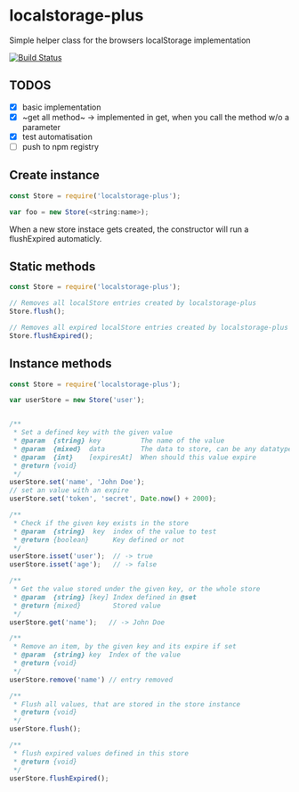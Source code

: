 # localstorage-plus
Simple helper class for the browsers localStorage implementation

[![Build Status](https://travis-ci.org/SpaceRhino/localstorage-plus.svg?branch=master)](https://travis-ci.org/SpaceRhino/localstorage-plus)


## TODOS

- [x] basic implementation
 - [x] ~get all method~ -> implemented in get, when you call the method w/o a parameter
- [x] test automatisation
- [ ] push to npm registry

## Create instance

```javascript
const Store = require('localstorage-plus');

var foo = new Store(<string:name>); 
```

When a new store instace gets created, the constructor will run a flushExpired automaticly.

## Static methods

```javascript
const Store = require('localstorage-plus');

// Removes all localStore entries created by localstorage-plus
Store.flush();

// Removes all expired localStore entries created by localstorage-plus
Store.flushExpired();
```

## Instance methods

```javascript
const Store = require('localstorage-plus');

var userStore = new Store('user');


/**
 * Set a defined key with the given value
 * @param  {string} key          The name of the value
 * @param  {mixed}  data         The data to store, can be any datatype
 * @param  {int}    [expiresAt]  When should this value expire
 * @return {void}
 */
userStore.set('name', 'John Doe');
// set an value with an expire
userStore.set('token', 'secret', Date.now() + 2000);

/**
 * Check if the given key exists in the store
 * @param  {string}  key  index of the value to test
 * @return {boolean}      Key defined or not
 */
userStore.isset('user');  // -> true
userStore.isset('age');   // -> false

/**
 * Get the value stored under the given key, or the whole store
 * @param  {string} [key] Index defined in @set
 * @return {mixed}        Stored value
 */
userStore.get('name');   // -> John Doe

/**
 * Remove an item, by the given key and its expire if set
 * @param  {string} key  Index of the value
 * @return {void}
 */
userStore.remove('name') // entry removed

/**
 * Flush all values, that are stored in the store instance
 * @return {void}
 */
userStore.flush();

/**
 * flush expired values defined in this store
 * @return {void}
 */
userStore.flushExpired();
```
